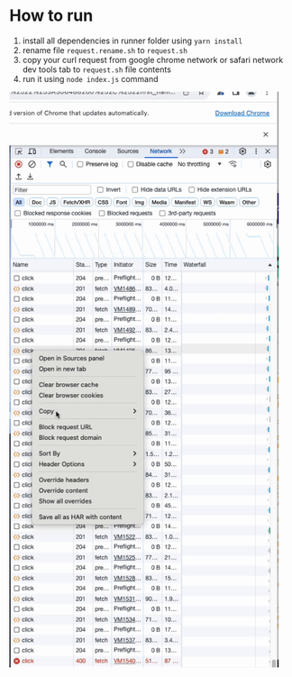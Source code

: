 # How to run

1. install all dependencies in runner folder using `yarn install`
2. rename file `request.rename.sh` to `request.sh`
3. copy your curl request from google chrome network or safari network dev tools tab to `request.sh` file contents
4. run it using `node index.js` command

![How to copy curl](step1.gif)
